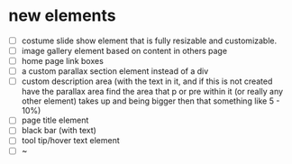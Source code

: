 ﻿# new elements

- [ ] costume slide show element that is fully resizable and customizable.
- [ ] image gallery element based on content in others page
- [ ] home page link boxes
- [ ] a custom parallax section element instead of a div
- [ ] custom description area (with the text in it, and if this is not created have the parallax area find the area that p or pre within it (or really any other element) takes up and being bigger then that something like 5 - 10%)
- [ ] page title element
- [ ] black bar (with text)
- [ ] tool tip/hover text element
- [ ] ~
